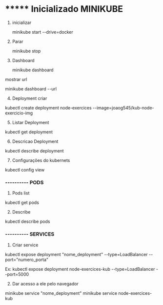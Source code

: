 # ***** Inicializado MINIKUBE



1. inicializar 

    minikube start --drive=docker

2. Parar 

    minikube stop

3. Dashboard

    minikube dashboard

mostrar url

  minikube dashboard --url

4. Deployment criar

kubectl create deployment node-exercices --image=joaog545/kub-node-exercicio-img

5. Listar Deployment

kubectl get deployment

6. Descricao Deployment

kubectl describe deployment

7. Configurações do kubernets

kubectl config view

### ---------- PODS

1. Pods list

kubectl get pods

2. Describe

kubectl describe pods

### ---------- SERVICES

1. Criar service

kubectl expose deployment "nome_deployment" --type=LoadBalancer --port="numero_porta"

Ex: kubectl expose deployment node-exercices-kub --type=LoadBalancer --port=5000

2. Dar acesso a ele pelo navegador

minikube service "nome_deployment"
minikube service node-exercices-kub
